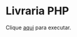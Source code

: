 # Livraria PHP

Clique <a href="https://livraria-php.herokuapp.com/" target="_blank">aqui</a> para executar.

